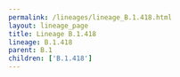 ```yaml
---
permalink: /lineages/lineage_B.1.418.html
layout: lineage_page
title: Lineage B.1.418
lineage: B.1.418
parent: B.1
children: ['B.1.418']
---
```

